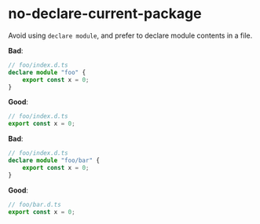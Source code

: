 # no-declare-current-package

Avoid using `declare module`, and prefer to declare module contents in a file.

**Bad**:

```ts
// foo/index.d.ts
declare module "foo" {
    export const x = 0;
}
```

**Good**:

```ts
// foo/index.d.ts
export const x = 0;
```

**Bad**:

```ts
// foo/index.d.ts
declare module "foo/bar" {
    export const x = 0;
}
```

**Good**:

```ts
// foo/bar.d.ts
export const x = 0;
```

